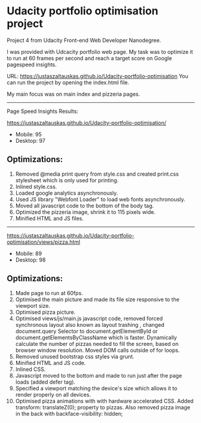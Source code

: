# Udacity portfolio optimisation project
Project 4 from Udacity Front-end Web Developer Nanodegree.

I was provided with Udcacity portfolio web page. My task was to optimize it to run at 60 frames per second and reach a target score on Google pagespeed insights.

URL: https://justaszaltauskas.github.io/Udacity-portfolio-optimisation
You can run the project by opening the index.html file.

My main focus was on main index and pizzeria pages.

---

Page Speed Insights Results: 

https://justaszaltauskas.github.io/Udacity-portfolio-optimisation/

+ Mobile: 95
+ Desktop: 97

## Optimizations:
1. Removed @media print query from style.css and created print.css stylesheet which is only used for printing.
2. Inlined style.css.
3. Loaded google analytics asynchronously.
4. Used JS library "Webfont Loader" to load web fonts asynchronously.
5. Moved all javascript code to the bottom of the body tag.
6. Optimized the pizzeria image, shrink it to 115 pixels wide.
7. Minified HTML and JS files.

---

https://justaszaltauskas.github.io/Udacity-portfolio-optimisation/views/pizza.html

+ Mobile: 89
+ Desktop: 98

## Optimizations:
1. Made page to run at 60fps.
2. Optimised the main picture and made its file size responsive to the viewport size.
3. Optimised pizza picture.
4. Optimised views/js/main.js javascript code, removed forced synchronous layout also known as layout trashing , changed document.query
 Selector to document.getElementById or document.getElementsByClassName which is faster. Dynamically calculate the number of pizzas needed to fill the screen, based on browser window resolution. Moved DOM calls outside of for loops.
5. Removed unused bootstrap css styles via grunt.
6. Minified HTML and JS code.
7. Inlined CSS.
8. Javascript moved to the bottom and made to run just after the page loads (added defer tag).
9. Specified a viewport matching the device's size which allows it to render properly on all devices.
10. Optimised pizza animations with with hardware accelerated CSS. Added transform: translateZ(0); property to pizzas.
 Also removed pizza image in the back with backface-visibility: hidden;

